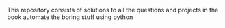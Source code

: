 This repository consists of solutions to all the questions and projects in the book automate the boring stuff using python
